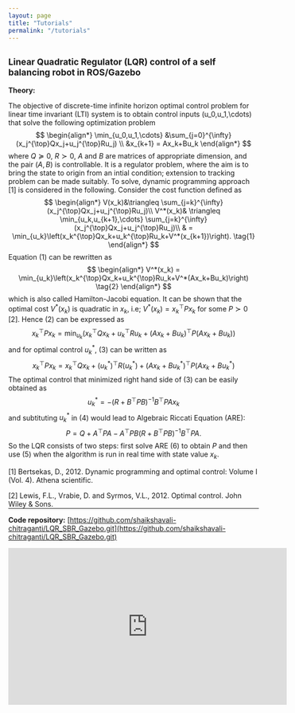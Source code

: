 ```yaml
---
layout: page
title: "Tutorials"
permalink: "/tutorials"
---
```


<script type="text/x-mathjax-config">
  MathJax.Hub.Config({
  tex2jax: {
    inlineMath: [['\(','\)']]
  }
});
</script>

<script
  src="https://cdn.mathjax.org/mathjax/latest/MathJax.js?config=TeX-AMS-MML_HTMLorMML"
  type="text/javascript">
</script>

## <small>Linear Quadratic Regulator (LQR) control of a self balancing robot in ROS/Gazebo</small>

**Theory:**

The objective of discrete-time infinite horizon optimal control problem for linear time invariant (LTI) system is to obtain control inputs \(u_0,u_1,\cdots\) that solve the following optimization problem
$$
\begin{align*}
\min_{u_0,u_1,\cdots} &\sum_{j=0}^{\infty} (x_j^{\top}Qx_j+u_j^{\top}Ru_j) \\
 &x_{k+1} = Ax_k+Bu_k 
\end{align*}
$$
where $Q\succeq 0$, $R\succ0$, $A$ and $B$ are matrices of appropriate dimension, and the pair $(A,B)$ is controllable. It is a regulator problem, where the aim is to bring the state to origin from an intial condition; extension to tracking problem can be made suitably. To solve, dynamic programming approach [1] is considered in the following. Consider the cost function defined as
$$
\begin{align*}
V(x_k)&\triangleq \sum_{j=k}^{\infty} (x_j^{\top}Qx_j+u_j^{\top}Ru_j)\\
V^*(x_k)& \triangleq  \min_{u_k,u_{k+1},\cdots} \sum_{j=k}^{\infty} (x_j^{\top}Qx_j+u_j^{\top}Ru_j)\\
& = \min_{u_k}\left(x_k^{\top}Qx_k+u_k^{\top}Ru_k+V^*(x_{k+1})\right). \tag{1}
\end{align*}
$$
Equation (1) can be rewritten as
$$
\begin{align*}
V^*(x_k) = \min_{u_k}\left(x_k^{\top}Qx_k+u_k^{\top}Ru_k+V^*(Ax_k+Bu_k)\right) \tag{2}
\end{align*}
$$
which is also called Hamilton-Jacobi equation. It can be shown that the optimal cost $V^*(x_k)$ is quadratic in $x_k$, i.e; $V^*(x_k) = x_k^{\top}Px_k$ for some $P\succ 0$ [2]. Hence (2) can be expressed as
$$
x_k^{\top}Px_k = \min_{u_k}\left(x_k^{\top}Qx_k+u_k^{\top}Ru_k+(Ax_k+Bu_k)^{\top}P(Ax_k+Bu_k)\right) \tag{3}
$$
and for optimal control $u_k^*$, (3) can be written as
$$
x_k^{\top}Px_k = x_k^{\top}Qx_k+(u_k^*)^{\top}R(u_k^*)+(Ax_k+Bu_k^*)^{\top}P(Ax_k+Bu_k^*) \tag{4}
$$
The optimal control that minimized right hand side of (3) can be easily obtained as
$$
u_k^*=-(R+B^{\top}PB)^{-1}B^{\top}PAx_k \tag{5} 
$$
and subtituting $u_k^*$ in (4) would lead to Algebraic Riccati Equation (ARE):
$$
P =Q +A^{\top}PA-A^{\top}PB(R+B^{\top}PB)^{-1}B^{\top}PA. \tag{6} 
$$
So the LQR consists of two steps: first solve ARE (6) to obtain $P$ and then use (5) when the algorithm is run in real time with state value $x_k$.

[1] Bertsekas, D., 2012. Dynamic programming and optimal control: Volume I (Vol. 4). Athena scientific.

[2] Lewis, F.L., Vrabie, D. and Syrmos, V.L., 2012. Optimal control. John Wiley & Sons.


<hr style="margin-top: -1em; margin-bottom: 1em;">

**Code repository:** [https://github.com/shaikshavali-chitraganti/LQR_SBR_Gazebo.git](https://github.com/shaikshavali-chitraganti/LQR_SBR_Gazebo.git) 

<iframe width="560" height="315" src="https://www.youtube.com/embed/JwZwCb9DGGU?si=sZ3zN-kWtx8qh59m" frameborder="0" allow="accelerometer; autoplay; clipboard-write; encrypted-media; gyroscope; picture-in-picture" allowfullscreen></iframe>
